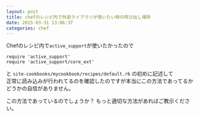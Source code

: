 ```yaml
---
layout: post
title: chefのレシピ内で外部ライブラリが使いたい時の呼び出し場所
date: 2015-03-31 13:06:37
categories: chef
---
```

<!-- {% raw %} -->
<p>Chefのレシピ内で<code>active_support</code>が使いたかったので</p>

<pre><code>require 'active_support'
require 'active_support/core_ext'
</code></pre>

<p>と <code>site-cookbooks/mycookbook/recipes/default.rb</code> の初めに記述して<br>
正常に読み込みが行われてるのを確認したのですが本当にこの方法であってるかどうかの自信がありません。</p>

<p>この方法であっているのでしょうか？ もっと適切な方法があればご教示ください。</p>
<!-- {% endraw %} -->
